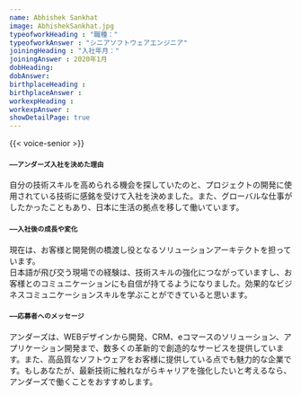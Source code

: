 ```yaml
---
name: Abhishek Sankhat
image: AbhishekSankhat.jpg
typeofworkHeading : "職種："
typeofworkAnswer : "シニアソフトウェアエンジニア"
joiningHeading : "入社年月："
joiningAnswer : 2020年1月
dobHeading: 
dobAnswer: 
birthplaceHeading : 
birthplaceAnswer : 
workexpHeading : 
workexpAnswer :
showDetailPage: true
---
```

{{< voice-senior >}}

<div class="col-12 col-sm-12 col-md-8 col-lg-8" >

#### `――アンダーズ入社を決めた理由`

自分の技術スキルを高められる機会を探していたのと、プロジェクトの開発に使用されている技術に感銘を受けて入社を決めました。また、グローバルな仕事がしたかったこともあり、日本に生活の拠点を移して働いています。

#### `――入社後の成長や変化`

現在は、お客様と開発側の橋渡し役となるソリューションアーキテクトを担っています。  
日本語が飛び交う現場での経験は、技術スキルの強化につながっていますし、お客様とのコミュニケーションにも自信が持てるようになりました。効果的なビジネスコミュニケーションスキルを学ぶことができていると思います。

#### `――応募者へのメッセージ`

アンダーズは、WEBデザインから開発、CRM、eコマースのソリューション、アプリケーション開発まで、数多くの革新的で創造的なサービスを提供しています。また、高品質なソフトウェアをお客様に提供している点でも魅力的な企業です。もしあなたが、最新技術に触れながらキャリアを強化したいと考えるなら、アンダーズで働くことをおすすめします。

</div>